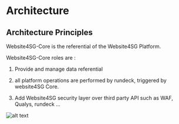 # Architecture

## Architecture Principles

Website4SG-Core is the referential of the Website4SG Platform.  

Website4SG-Core roles are :

1. Provide and manage data referential

2. all platform operations are performed by rundeck, triggered by website4SG Core.

3. Add Website4SG security layer over third party API such as WAF, Qualys, rundeck ... 

![alt text](./images/website4sgcorecontext.png "Website4sg Core Context")
